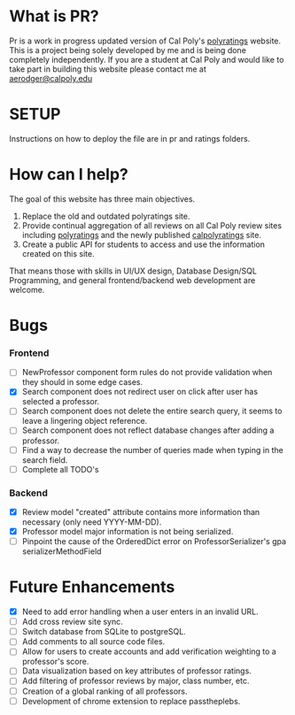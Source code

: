 # What is PR?
Pr is a work in progress updated version of Cal Poly's [polyratings](http://polyratings.com) website. This is a project being solely developed by me and is being done completely independently. If you are a student at Cal Poly and would like to take part in building this website please contact me at aerodger@calpoly.edu

# SETUP
Instructions on how to deploy the file are in pr and ratings folders.

# How can I help?
The goal of this website has three main objectives.
1.  Replace the old and outdated polyratings site.
2.  Provide continual aggregation of all reviews on all Cal Poly review sites including [polyratings](http://polyratings.com) and the newly published [calpolyratings](https://calpolyratings.com) site.
3.  Create a public API for students to access and use the information created on this site.

That means those with skills in UI/UX design, Database Design/SQL Programming, and general frontend/backend web development are welcome.

# Bugs

### Frontend
- [ ] NewProfessor component form rules do not provide validation when they should in some edge cases.
- [X] Search component does not redirect user on click after user has selected a professor.
- [ ] Search component does not delete the entire search query, it seems to leave a lingering object reference.
- [ ] Search component does not reflect database changes after adding a professor.
- [ ] Find a way to decrease the number of queries made when typing in the search field.
- [ ] Complete all TODO's

### Backend
- [X] Review model "created" attribute contains more information than necessary (only need YYYY-MM-DD).
- [X] Professor model major information is not being serialized.
- [ ] Pinpoint the cause of the OrderedDict error on ProfessorSerializer's gpa serializerMethodField 

# Future Enhancements
- [X] Need to add error handling when a user enters in an invalid URL.
- [ ] Add cross review site sync.
- [ ] Switch database from SQLite to postgreSQL.
- [ ] Add comments to all source code files.
- [ ] Allow for users to create accounts and add verification weighting to a professor's score.
- [ ] Data visualization based on key attributes of professor ratings.
- [ ] Add filtering of professor reviews by major, class number, etc.
- [ ] Creation of a global ranking of all professors.
- [ ] Development of chrome extension to replace passtheplebs.

